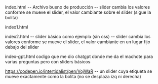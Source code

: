 
index.html
-- Archivo bueno de producción
-- slider cambia los valores conforme se mueve el slider, el valor cambiante sobre el slider (sigue la bolita)

index1.html

index2.html
-- slider básico como ejemplo (sin css)
-- slider cambia los valores conforme se mueve el slider, el valor cambiante en un lugar fijo debajo del slider

index-gpt.html
codigo que me dio chatgpt donde me da el machote para varias preguntas pero con sliders básicos


https://codepen.io/intertidalist/pen/VojWaR
-- un slider cuya etiqueta se mueve exactamente como la bolita (no se desplaza izq ni derecha)
